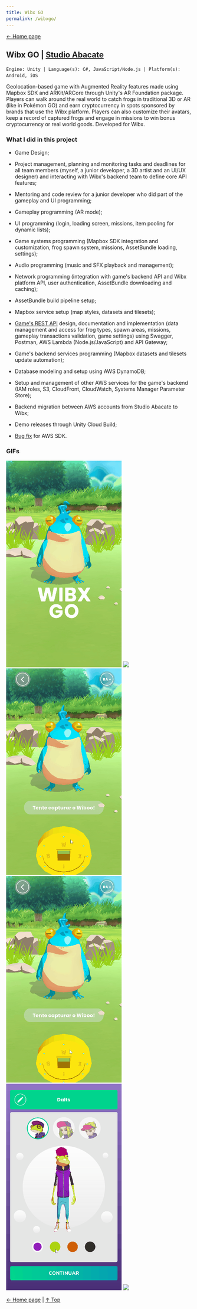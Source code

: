```yaml
---
title: Wibx GO
permalink: /wibxgo/
---
```


[← Home page](https://daltonmachado.github.io/)

## Wibx GO | <a target="_blank" href="http://studioabacate.com.br/">Studio Abacate</a>
`Engine: Unity | Language(s): C#, JavaScript/Node.js | Platform(s): Android, iOS`

Geolocation-based game with Augmented Reality features made using Mapbox SDK and ARKit/ARCore through Unity's AR Foundation package. Players can walk around the real world to catch frogs in traditional 3D or AR (like in Pokémon GO) and earn cryptocurrency in spots sponsored by brands that use the Wibx platform. Players can also customize their avatars, keep a record of captured frogs and engage in missions to win bonus cryptocurrency or real world goods. Developed for Wibx.

### What I did in this project
- Game Design;

- Project management, planning and monitoring tasks and deadlines for all team members (myself, a junior developer, a 3D artist and an UI/UX designer) and interacting with Wibx's backend team to define core API features;

- Mentoring and code review for a junior developer who did part of the gameplay and UI programming;

- Gameplay programming (AR mode);

- UI programming (login, loading screen, missions, item pooling for dynamic lists);

- Game systems programming (Mapbox SDK integration and customization, frog spawn system, missions, AssetBundle loading, settings);

- Audio programming (music and SFX playback and management);

- Network programming (integration with game's backend API and Wibx platform API, user authentication, AssetBundle downloading and caching);

- AssetBundle build pipeline setup;

- Mapbox service setup (map styles, datasets and tilesets);

- <a target="_blank" href="https://app.swaggerhub.com/apis-docs/studioabacate/WibxGo-Full/1">Game's REST API</a> design, documentation and implementation (data management and access for frog types, spawn areas, missions, gameplay transactions validation, game settings) using Swagger, Postman, AWS Lambda (Node.js/JavaScript) and API Gateway;

- Game's backend services programming (Mapbox datasets and tilesets update automation);

- Database modeling and setup using AWS DynamoDB;

- Setup and management of other AWS services for the game's backend (IAM roles, S3, CloudFront, CloudWatch, Systems Manager Parameter Store);

- Backend migration between AWS accounts from Studio Abacate to Wibx;

- Demo releases through Unity Cloud Build;

- <a target="_blank" href="https://github.com/aws/aws-sdk-net/pull/1295">Bug fix</a> for AWS SDK.

### GIFs

![](https://github.com/daltonmachado/daltonmachado.github.io/raw/main/images/wibxgo/wibxgo.gif)
![](https://github.com/daltonmachado/daltonmachado.github.io/raw/main/images/wibxgo/wibxgo_map.gif)
![](https://github.com/daltonmachado/daltonmachado.github.io/raw/main/images/wibxgo/wibxgo_dodge.gif)
![](https://github.com/daltonmachado/daltonmachado.github.io/raw/main/images/wibxgo/wibxgo_catch3.gif)
![](https://github.com/daltonmachado/daltonmachado.github.io/raw/main/images/wibxgo/wibxgo_profile.gif)
![](https://github.com/daltonmachado/daltonmachado.github.io/raw/main/images/wibxgo/wibxgo_ar.gif)

[← Home page](https://daltonmachado.github.io/) | [↑ Top](#)